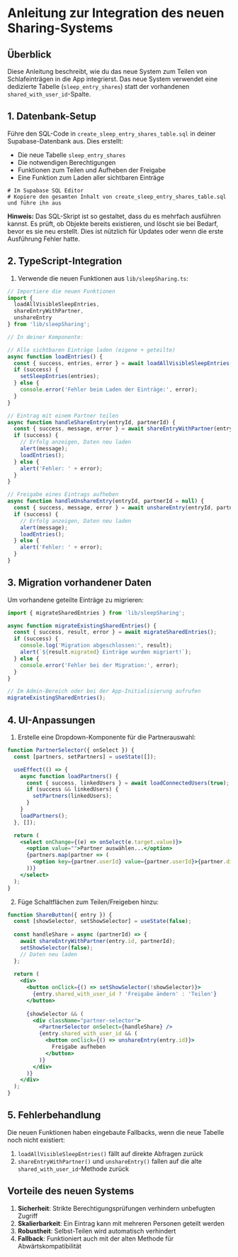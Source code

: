 # Anleitung zur Integration des neuen Sharing-Systems

## Überblick
Diese Anleitung beschreibt, wie du das neue System zum Teilen von Schlafeinträgen in die App integrierst. 
Das neue System verwendet eine dedizierte Tabelle (`sleep_entry_shares`) statt der vorhandenen `shared_with_user_id`-Spalte.

## 1. Datenbank-Setup

Führe den SQL-Code in `create_sleep_entry_shares_table.sql` in deiner Supabase-Datenbank aus.
Dies erstellt:
- Die neue Tabelle `sleep_entry_shares`
- Die notwendigen Berechtigungen
- Funktionen zum Teilen und Aufheben der Freigabe
- Eine Funktion zum Laden aller sichtbaren Einträge

```
# Im Supabase SQL Editor
# Kopiere den gesamten Inhalt von create_sleep_entry_shares_table.sql und führe ihn aus
```

**Hinweis:** Das SQL-Skript ist so gestaltet, dass du es mehrfach ausführen kannst. Es prüft, ob Objekte bereits existieren, und löscht sie bei Bedarf, bevor es sie neu erstellt. Dies ist nützlich für Updates oder wenn die erste Ausführung Fehler hatte.

## 2. TypeScript-Integration

1. Verwende die neuen Funktionen aus `lib/sleepSharing.ts`:

```typescript
// Importiere die neuen Funktionen
import { 
  loadAllVisibleSleepEntries, 
  shareEntryWithPartner, 
  unshareEntry 
} from 'lib/sleepSharing';

// In deiner Komponente:

// Alle sichtbaren Einträge laden (eigene + geteilte)
async function loadEntries() {
  const { success, entries, error } = await loadAllVisibleSleepEntries();
  if (success) {
    setSleepEntries(entries);
  } else {
    console.error('Fehler beim Laden der Einträge:', error);
  }
}

// Eintrag mit einem Partner teilen
async function handleShareEntry(entryId, partnerId) {
  const { success, message, error } = await shareEntryWithPartner(entryId, partnerId);
  if (success) {
    // Erfolg anzeigen, Daten neu laden
    alert(message);
    loadEntries();
  } else {
    alert('Fehler: ' + error);
  }
}

// Freigabe eines Eintrags aufheben
async function handleUnshareEntry(entryId, partnerId = null) {
  const { success, message, error } = await unshareEntry(entryId, partnerId);
  if (success) {
    // Erfolg anzeigen, Daten neu laden
    alert(message);
    loadEntries();
  } else {
    alert('Fehler: ' + error);
  }
}
```

## 3. Migration vorhandener Daten

Um vorhandene geteilte Einträge zu migrieren:

```typescript
import { migrateSharedEntries } from 'lib/sleepSharing';

async function migrateExistingSharedEntries() {
  const { success, result, error } = await migrateSharedEntries();
  if (success) {
    console.log('Migration abgeschlossen:', result);
    alert(`${result.migrated} Einträge wurden migriert!`);
  } else {
    console.error('Fehler bei der Migration:', error);
  }
}

// Im Admin-Bereich oder bei der App-Initialisierung aufrufen
migrateExistingSharedEntries();
```

## 4. UI-Anpassungen

1. Erstelle eine Dropdown-Komponente für die Partnerauswahl:

```jsx
function PartnerSelector({ onSelect }) {
  const [partners, setPartners] = useState([]);

  useEffect(() => {
    async function loadPartners() {
      const { success, linkedUsers } = await loadConnectedUsers(true); // Alternative Methode verwenden
      if (success && linkedUsers) {
        setPartners(linkedUsers);
      }
    }
    loadPartners();
  }, []);

  return (
    <select onChange={(e) => onSelect(e.target.value)}>
      <option value="">Partner auswählen...</option>
      {partners.map(partner => (
        <option key={partner.userId} value={partner.userId}>{partner.displayName}</option>
      ))}
    </select>
  );
}
```

2. Füge Schaltflächen zum Teilen/Freigeben hinzu:

```jsx
function ShareButton({ entry }) {
  const [showSelector, setShowSelector] = useState(false);
  
  const handleShare = async (partnerId) => {
    await shareEntryWithPartner(entry.id, partnerId);
    setShowSelector(false);
    // Daten neu laden
  };
  
  return (
    <div>
      <button onClick={() => setShowSelector(!showSelector)}>
        {entry.shared_with_user_id ? 'Freigabe ändern' : 'Teilen'}
      </button>
      
      {showSelector && (
        <div className="partner-selector">
          <PartnerSelector onSelect={handleShare} />
          {entry.shared_with_user_id && (
            <button onClick={() => unshareEntry(entry.id)}>
              Freigabe aufheben
            </button>
          )}
        </div>
      )}
    </div>
  );
}
```

## 5. Fehlerbehandlung

Die neuen Funktionen haben eingebaute Fallbacks, wenn die neue Tabelle noch nicht existiert:

1. `loadAllVisibleSleepEntries()` fällt auf direkte Abfragen zurück
2. `shareEntryWithPartner()` und `unshareEntry()` fallen auf die alte `shared_with_user_id`-Methode zurück

## Vorteile des neuen Systems

1. **Sicherheit**: Strikte Berechtigungsprüfungen verhindern unbefugten Zugriff
2. **Skalierbarkeit**: Ein Eintrag kann mit mehreren Personen geteilt werden 
3. **Robustheit**: Selbst-Teilen wird automatisch verhindert
4. **Fallback**: Funktioniert auch mit der alten Methode für Abwärtskompatibilität 